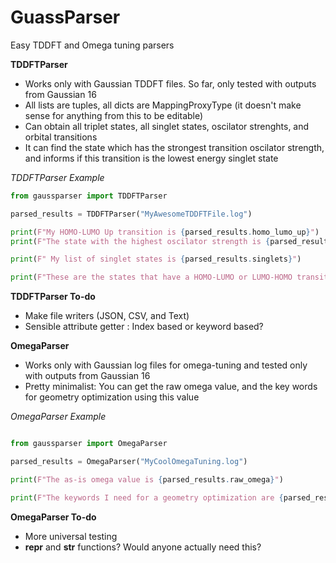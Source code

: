 # GuassParser
Easy TDDFT and Omega tuning parsers

**TDDFTParser**
* Works only with Gaussian TDDFT files. So far, only tested with outputs from Gaussian 16
* All lists are tuples, all dicts are MappingProxyType (it doesn't make sense for anything from this to be editable)
* Can obtain all triplet states, all singlet states, oscilator strenghts, and orbital transitions
* It can find the state which has the strongest transition oscilator strength, and informs if this transition is the lowest energy singlet state

*TDDFTParser Example*
```python
from gaussparser import TDDFTParser

parsed_results = TDDFTParser("MyAwesomeTDDFTFile.log")

print(F"My HOMO-LUMO Up transition is {parsed_results.homo_lumo_up}")
print(F"The state with the highest oscilator strength is {parsed_result.find_strongest_oscilator()}")

print(F" My list of singlet states is {parsed_results.singlets}")

print(F"These are the states that have a HOMO-LUMO or LUMO-HOMO transition {parsed_results.homo_lumo_transitions()}")

```
**TDDFTParser To-do**
* Make file writers (JSON, CSV, and Text)
* Sensible attribute getter : Index based or keyword based?


**OmegaParser**
* Works only with Gaussian log files for omega-tuning and tested only with outputs from Gaussian 16
* Pretty minimalist: You can get the raw omega value, and the key words for geometry optimization using this value

*OmegaParser Example*

```python

from gaussparser import OmegaParser

parsed_results = OmegaParser("MyCoolOmegaTuning.log")

print(F"The as-is omega value is {parsed_results.raw_omega}")

print(F"The keywords I need for a geometry optimization are {parsed_results.route_param_str}")
```

**OmegaParser To-do**
* More universal testing
* __repr__ and __str__ functions? Would anyone actually need this?







